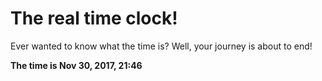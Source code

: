 # The real time clock!

Ever wanted to know what the time is? Well, your journey is about to end!

**The time is Nov 30, 2017, 21:46**